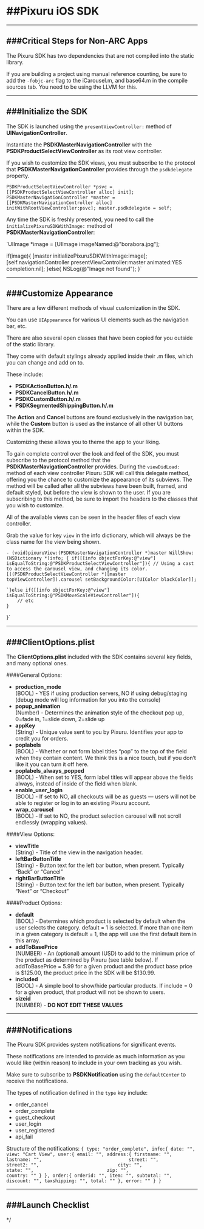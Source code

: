 ##Pixuru iOS SDK
============
--------------------------------------
###Critical Steps for Non-ARC Apps
--------------------------------------

The Pixuru SDK has two dependencies that are not compiled into the static library.

If you are building a project using manual reference counting, be sure to add the `-fobjc-arc` flag to the iCarousel.m, and base64.m in the compile sources tab.
You need to be using the LLVM for this.

--------------------------------------
###Initialize the SDK
--------------------------------------

The SDK is launched using the `presentViewController:` method of **UINavigationController**.

Instantiate the **PSDKMasterNavigationController** with the **PSDKProductSelectViewController** as its root view controller.

If you wish to customize the SDK views, you must subscribe to the protocol that **PSDKMasterNavigationController** provides through the `psdkdelegate` property.

`PSDKProductSelectViewController *psvc = [[PSDKProductSelectViewController alloc] init];
PSDKMasterNavigationController *master = [[PSDKMasterNavigationController alloc] initWithRootViewController:psvc];
master.psdkdelegate = self;`

Any time the SDK is freshly presented, you need to call the `initializePixuruSDKWithImage:` method of **PSDKMasterNavigationController**:

`UIImage *image = [UIImage imageNamed:@"borabora.jpg"];
    
if(image){
    [master initializePixuruSDKWithImage:image];
    [self.navigationController presentViewController:master animated:YES completion:nil];
}else{
    NSLog(@"Image not found");
}`

--------------------------------------
###Customize Appearance
--------------------------------------

There are a few different methods of visual customization in the SDK.

You can use `UIAppearance` for various UI elements such as the navigation bar, etc.

There are also several open classes that have been copied for you outside of the static library.

They come with default stylings already applied inside their .m files, which you can change and add on to.

These include:

- **PSDKActionButton.h/.m**
- **PSDKCancelButton.h/.m**
- **PSDKCustomButton.h/.m**
- **PSDKSegmentedShippingButton.h/.m**

The **Action** and **Cancel** buttons are found exclusively in the navigation bar, while the **Custom** button is used as the instance of all other UI buttons within the SDK.

Customizing these allows you to theme the app to your liking.

To gain complete control over the look and feel of the SDK, you must subscribe to the protocol method that the **PSDKMasterNavigationController** provides. During the `viewDidLoad:` method of each view controller Pixuru SDK will call this delegate method, offering you the chance to customize the appearance of its subviews. The method will be called after all the subviews have been built, framed, and default styled, but before the view is shown to the user. If you are subscribing to this method, be sure to import the headers to the classes that you wish to customize.

All of the available views can be seen in the header files of each view controller.

Grab the value for key `view` in the info dictionary, which will always be the class name for the view being shown.

`- (void)pixuruView:(PSDKMasterNavigationController *)master WillShow:(NSDictionary *)info;
{
	if([[info objectForKey:@"view"] isEqualToString:@"PSDKProductSelectViewController"]){
		// Using a cast to access the carousel view, and changing its color.
        [((PSDKProductSelectViewController *)[master topViewController]).carousel setBackgroundColor:[UIColor blackColor]];`
        
    `}else if([[info objectForKey:@"view"] isEqualToString:@"PSDKMoveScaleViewController"]){
        // etc
    }
}`

--------------------------------------
###ClientOptions.plist
--------------------------------------

The **ClientOptions.plist** included with the SDK contains several key fields, and many optional ones.

####General Options:

* **production_mode** 			
    (BOOL)   - YES if using production servers, NO if using debug/staging (debug mode will log information for you into the console)
* **popup_animation** 			
    (Number) - Determines the animation style of the checkout pop up, 0=fade in, 1=slide down, 2=slide up
* **appKey**          			
    (String) - Unique value sent to you by Pixuru. Identifies your app to credit you for orders.	
* **poplabels**     				
    (BOOL)   - Whether or not form label titles “pop” to the top of the field when they contain content. We think this is a nice touch, but if you don’t like it you can turn it off here.	
* **poplabels_always_popped**		
    (BOOL)   - When set to YES, form label titles will appear above the fields always, instead of inside of the field when blank.
* **enable_user_login**			
    (BOOL)   - If set to NO, all checkouts will be as guests — users will not be able to register or log in to an existing Pixuru account.		
* **wrap_carousel**				
    (BOOL)   - If set to NO, the product selection carousel will not scroll endlessly (wrapping values).

####View Options:
			
* **viewTitle**					
    (String) - Title of the view in the navigation header.		
* **leftBarButtonTitle**			
    (String) - Button text for the left bar button, when present. Typically “Back” or “Cancel”		
* **rightBarButtonTitle**			
    (String) - Button text for the left bar button, when present. Typically “Next” or “Checkout”

####Product Options:

* **default** 					
    (BOOL)   - Determines which product is selected by default when the user selects the category. default = 1 is selected. If more than one item in a given category is default = 1, the app will use the first default item in this array.	
* **addToBasePrice**				
    (NUMBER) - An (optional) amount (USD) to add to the minimum price of the product as determined by Pixuru (see table below). If addToBasePrice = 5.99 for a given product and the product base price is $125.00, the product price in the SDK will be $130.99.
* **included** 					
    (BOOL)   - A simple bool to show/hide particular products. If include = 0 for a given product, that product will not be shown to users.
* **sizeid**  					
    (NUMBER) - **DO NOT EDIT THESE VALUES**

--------------------------------------
###Notifications
--------------------------------------

The Pixuru SDK provides system notifications for significant events. 

These notifications are intended to provide as much information as you would like (within reason) to include in your own tracking as you wish. 

Make sure to subscribe to **PSDKNotification** using the `defaultCenter` to receive the notifications.

The types of notification defined in the `type` key include:

- order_cancel
- order_complete
- guest_checkout
- user_login
- user_registered
- api_fail

Structure of the notifications:
`{
    type: "order_complete",
    info:{
        date: "",
	view: "Cart View",
	user:{
	    email: "",
	    address:{
	        firstname: "",							           
                lastname: "",						        
                street: "",						
                street2: "",							
                city: "",							
                state: "",							
                zip: "",							
                country: ""
	    }
        },
        order:{
            orderid: "",
            item: "",
            subtotal: "",
	    discount: "",
	    taxshipping: "",
	    total: ""
        },
        error: ""
    }
}`

--------------------------------------
###Launch Checklist
--------------------------------------





*/
